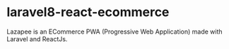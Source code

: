 # laravel8-react-ecommerce

Lazapee is an ECommerce PWA (Progressive Web Application) made with Laravel and ReactJs.

